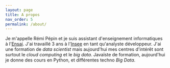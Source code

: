 ```yaml
---
layout: page
title: A propos
nav_order: 5
permalink: /about/
---
```


Je m'appelle Rémi Pépin et je suis assistant d'enseignement informatiques à l'[Ensai](www.ensai.fr). J'ai travaillé 3 ans à l'[Insee](www.insee.fr) en tant qu'analyste développeur. J'ai une formation de *data scientist* mais aujourd'hui mes centres d'intérêt sont surtout le *cloud computing* et le *big data*. Javaïste de formation, aujourd'hui je donne des cours en Python, et différentes techno *Big Data*.

